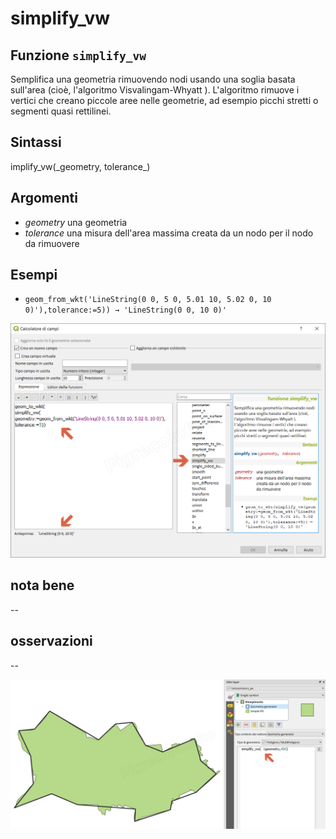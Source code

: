 # simplify\_vw

## Funzione `simplify_vw`

Semplifica una geometria rimuovendo nodi usando una soglia basata sull'area \(cioè, l'algoritmo Visvalingam-Whyatt \). L'algoritmo rimuove i vertici che creano piccole aree nelle geometrie, ad esempio picchi stretti o segmenti quasi rettilinei.

## Sintassi

implify_vw\(\_geometry, tolerance_\)

## Argomenti

* _geometry_ una geometria
* _tolerance_ una misura dell'area massima creata da un nodo per il nodo da rimuovere

## Esempi

* `geom_from_wkt('LineString(0 0, 5 0, 5.01 10, 5.02 0, 10 0)'),tolerance:=5)) → 'LineString(0 0, 10 0)'`

![](../../../.gitbook/assets/simplify_vw1%20%281%29.png)

## nota bene

--

## osservazioni

--

![](../../../.gitbook/assets/simplify_vw2.png)


